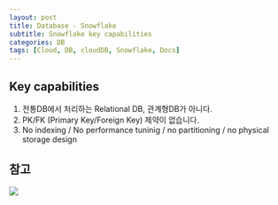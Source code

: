 ```yaml
---
layout: post
title: Database - Snowflake
subtitle: Snowflake key capabilities
categories: DB
tags: [Cloud, DB, cloudDB, Snowflake, Docs]
---
```


## Key capabilities
1. 전통DB에서 처리하는 Relational DB, 관계형DB가 아니다.
2. PK/FK (Primary Key/Foreign Key) 제약이 없습니다.
2. No indexing / No performance tuninig / no partitioning / no physical storage design

## 참고
![](//www.youtube.com/watch?v=dxrEHqMFUWI)